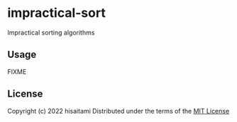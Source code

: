 # impractical-sort

Impractical sorting algorithms

## Usage

FIXME

## License

Copyright (c) 2022 hisaitami
Distributed under the terms of the [MIT License](LICENSE)

